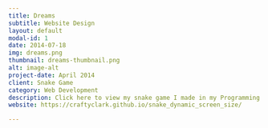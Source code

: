 ```yaml
---
title: Dreams
subtitle: Website Design
layout: default
modal-id: 1
date: 2014-07-18
img: dreams.png
thumbnail: dreams-thumbnail.png
alt: image-alt
project-date: April 2014
client: Snake Game
category: Web Development
description: Click here to view my snake game I made in my Programming Lanugage Paradigms course at KU!
website: https://craftyclark.github.io/snake_dynamic_screen_size/

---
```

